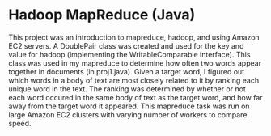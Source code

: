 Hadoop MapReduce (Java)
=

This project was an introduction to mapreduce, hadoop, and using Amazon EC2 servers. A DoublePair class was created and used for the key and value for hadoop (implementing the WritableComparable interface). This class was used in my mapreduce to determine how often two words appear together in documents (in proj1.java). Given a target word, I figured out which words in a body of text are most closely related to it by ranking each unique word in the text. The ranking was determined by whether or not each word occured in the same body of text as the target word, and how far away from the target word it appeared. This mapreduce task was run on large Amazon EC2 clusters with varying number of workers to compare speed. 